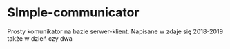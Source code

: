 # SImple-communicator
Prosty komunikator na bazie serwer-klient. Napisane w zdaje się 2018-2019 także w dzień czy dwa
